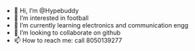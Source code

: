 - 👋 Hi, I’m @Hypebuddy
- 👀 I’m interested in football
- 🌱 I’m currently learning electronics and communication engg
- 💞️ I’m looking to collaborate on github
- 📫 How to reach me:
call 8050139277

<!---
Hypebuddy/Hypebuddy is a ✨ special ✨ repository because its `README.md` (this file) appears on your GitHub profile.
You can click the Preview link to take a look at your changes.
--->
